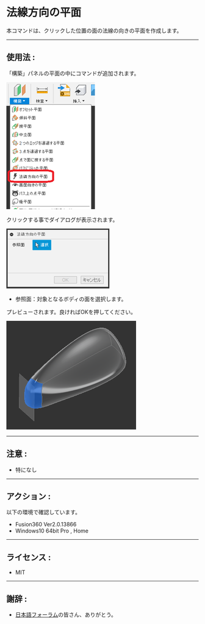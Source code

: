 # **法線方向の平面**

本コマンドは、クリックした位置の面の法線の向きの平面を作成します。

---

## **使用法** :

「構築」パネルの平面の中にコマンドが追加されます。

![Alt text](./resources_readme/menu.png)

クリックする事でダイアログが表示されます。

![Alt text](./resources_readme/dialog.png)
+ 参照面：対象となるボディの面を選択します。


プレビューされます。良ければOKを押してください。

![Alt text](./resources_readme/exec.png)

---

## **注意** :

- 特になし

---

## **アクション** :

以下の環境で確認しています。

- Fusion360 Ver2.0.13866
- Windows10 64bit Pro , Home

---

## **ライセンス** :

- MIT

---

## 謝辞 :

- [日本語フォーラム](https://forums.autodesk.com/t5/fusion-360-ri-ben-yu/bd-p/707)の皆さん、ありがとう。